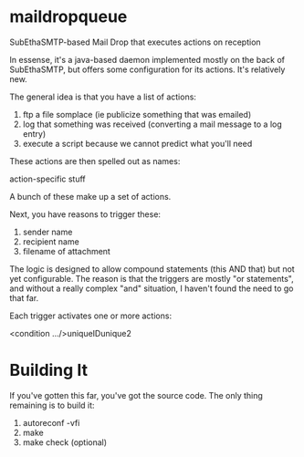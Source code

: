 maildropqueue
=============

SubEthaSMTP-based Mail Drop that executes actions on reception

In essense, it's a java-based daemon implemented mostly on the back of SubEthaSMTP, but
offers some configuration for its actions.  It's relatively new.

The general idea is that you have a list of actions:
1) ftp a file somplace (ie publicize something that was emailed)
2) log that something was received (converting a mail message to a log entry)
3) execute a script because we cannot predict what you'll need

These actions are then spelled out as names:

<ACTION ID="uniqueID" name="easier name"> action-specific stuff </ACTION>

A bunch of these make up a set of actions.

Next, you have reasons to trigger these:
1) sender name
2) recipient name
3) filename of attachment

The logic is designed to allow compound statements (this AND that) but not yet configurable.
The reason is that the triggers are mostly "or statements", and without a really complex
"and" situation, I haven't found the need to go that far.

Each trigger activates one or more actions:

<trigger><condition .../><action>uniqueID</action><action>unique2</action></trigger>

Building It
===========

If you've gotten this far, you've got the source code.  The only thing remaining is to build it:

1) autoreconf -vfi
2) make
3) make check   (optional)


